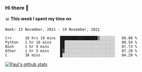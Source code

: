 ### Hi there 👋

📊 **This week I spent my time on**
<!--START_SECTION:waka-->
```text
Week: 13 November, 2021 - 19 November, 2021

C++      10 hrs 18 mins  █████████████████▒░░░░░░░   68.88 % 
Python   1 hr 16 mins    ██░░░░░░░░░░░░░░░░░░░░░░░   08.54 % 
Bash     1 hr 9 mins     ██░░░░░░░░░░░░░░░░░░░░░░░   07.73 % 
Other    1 hr 5 mins     █▓░░░░░░░░░░░░░░░░░░░░░░░   07.29 % 
C        38 mins         █░░░░░░░░░░░░░░░░░░░░░░░░   04.29 % 
```
<!--END_SECTION:waka-->


[![Paul's github stats](https://github-readme-stats.vercel.app/api?username=mickeyouyou&theme=dracula&show_icons=true)](https://github.com/anuraghazra/github-readme-stats)
